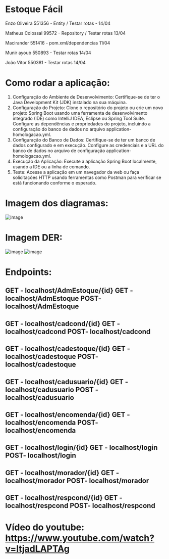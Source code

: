 # Estoque Fácil

 Enzo Oliveira 551356 - Entity / Testar rotas - 14/04

 Matheus Colossal 99572  - Repository / Testar rotas 13/04

 Macirander 551416 - pom.xml/dependencias 11/04

 Munir ayoub 550893  - Testar rotas 14/04

 João Vitor 550381 - Testar rotas 14/04


# Como rodar a aplicação:
1. Configuração do Ambiente de Desenvolvimento:
Certifique-se de ter o Java Development Kit (JDK) instalado na sua máquina.
2. Configuração do Projeto:
Clone o repositório do projeto ou crie um novo projeto Spring Boot usando uma ferramenta de desenvolvimento integrado (IDE) como IntelliJ IDEA, Eclipse ou Spring Tool Suite.
Configure as dependências e propriedades do projeto, incluindo a configuração do banco de dados no arquivo application-homologacao.yml.
3. Configuração do Banco de Dados:
Certifique-se de ter um banco de dados configurado e em execução. Configure as credenciais e a URL do banco de dados no arquivo de configuração application-homologacao.yml.
4. Execução da Aplicação:
Execute a aplicação Spring Boot localmente, usando a IDE ou a linha de comando.
5. Teste:
Acesse a aplicação em um navegador da web ou faça solicitações HTTP usando ferramentas como Postman para verificar se está funcionando conforme o esperado.


# Imagem dos diagramas:
![image](https://github.com/BernardoliveiraFiap/JavaSpringSprint1/assets/126569987/c0e28e1d-92e0-474c-8d83-584167878c84)

# Imagem DER: 
![image](https://github.com/BernardoliveiraFiap/JavaSpringSprint1/assets/126569987/d8c70218-e9b9-4df5-95e5-29ef09a0f007)
![image](https://github.com/BernardoliveiraFiap/JavaSpringSprint1/assets/126569987/c4878e96-8697-4e48-be3f-332887611bf7)




# Endpoints: 

GET - localhost/AdmEstoque/{id}
GET - localhost/AdmEstoque
POST- localhost/AdmEstoque
---------------------------------
 
GET - localhost/cadcond/{id}
GET - localhost/cadcond
POST- localhost/cadcond
---------------------------------
GET - localhost/cadestoque/{id}
GET - localhost/cadestoque
POST- localhost/cadestoque
---------------------------------
GET - localhost/cadusuario/{id}
GET - localhost/cadusuario
POST - localhost/cadusuario
--------------------------------- 
GET - localhost/encomenda/{id}
GET - localhost/encomenda
POST- localhost/encomenda
--------------------------------- 
GET - localhost/login/{id}
GET - localhost/login
POST- localhost/login
--------------------------------- 
GET - localhost/morador/{id}
GET - localhost/morador
POST- localhost/morador
--------------------------------- 
GET - localhost/respcond/{id}
GET - localhost/respcond
POST- localhost/respcond
--------------------------------- 
# Vídeo do youtube: https://www.youtube.com/watch?v=ltjadLAPTAg
